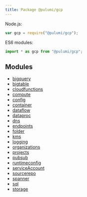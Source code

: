 ```yaml
---
title: Package @pulumi/gcp
---
```



Node.js:

```javascript
var gcp = require("@pulumi/gcp");
```

ES6 modules:

```typescript
import * as gcp from "@pulumi/gcp";
```


<h2 class="pdoc-module-header">Modules</h2>

* <a href="bigquery">bigquery</a>
* <a href="bigtable">bigtable</a>
* <a href="cloudfunctions">cloudfunctions</a>
* <a href="compute">compute</a>
* <a href="config">config</a>
* <a href="container">container</a>
* <a href="dataflow">dataflow</a>
* <a href="dataproc">dataproc</a>
* <a href="dns">dns</a>
* <a href="endpoints">endpoints</a>
* <a href="folder">folder</a>
* <a href="kms">kms</a>
* <a href="logging">logging</a>
* <a href="organizations">organizations</a>
* <a href="projects">projects</a>
* <a href="pubsub">pubsub</a>
* <a href="runtimeconfig">runtimeconfig</a>
* <a href="serviceAccount">serviceAccount</a>
* <a href="sourcerepo">sourcerepo</a>
* <a href="spanner">spanner</a>
* <a href="sql">sql</a>
* <a href="storage">storage</a>

